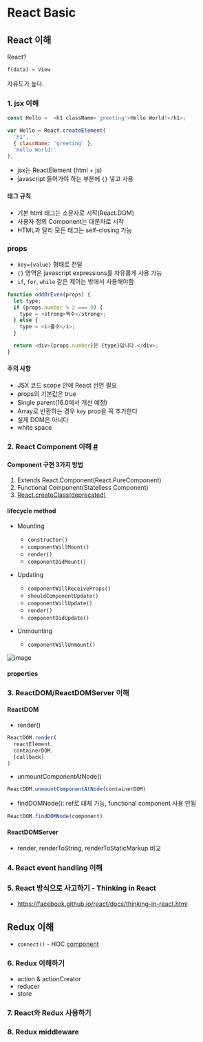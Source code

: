 # React Basic

## React 이해

React?

```js
f(data) = View
```

자유도가 높다.

### 1. jsx 이해

```js
const Hello =  <h1 className='greeting'>Hello World!</h1>;
```

```js
var Hello = React.createElement(
  'h1',
  { className: 'greeting' },
  'Hello World!'
);
```

- jsx는 ReactElement (html + js)
- javascript 들어가야 하는 부분에 `{}` 넣고 사용

#### 태그 규칙

- 기본 html 태그는 소문자로 시작(React.DOM)
- 사용자 정의 Component는 대문자로 시작
- HTML과 달리 모든 태그는 self-closing 가능

### props

- `key={value}` 형태로 전달
- `{}` 영역은 javascript expressions를 자유롭게 사용 가능
- `if`, `for`, `while` 같은 제어는 밖에서 사용해야함

```js
function oddOrEven(props) {
  let type;
  if (props.number % 2 === 0) {
    type = <strong>짝수</strong>;
  } else {
    type = <i>홀수</i>;
  }

  return <div>{props.number}은 {type}입니다.</div>;
}
```

#### 주의 사항

- JSX 코드 scope 안에 React 선언 필요
- props의 기본값은 true
- Single parent(16.0에서 개선 예정)
- Array로 반환하는 경우 `key` prop을 꼭 추가한다
- 실제 DOM은 아니다
- white space

### 2. React Component 이해 [#](https://facebook.github.io/react/docs/react-component.html#componentwillreceiveprops)

#### Component 구현 3가지 방법

1. Extends React.Component(React.PureComponent)
1. Functional Component(Stateliess Component)
1. [React.createClass(deprecated)](https://facebook.github.io/react/blog/#migrating-from-react.createclass)

#### lifecycle method

- Mounting
  - `constructor()`
  - `componentWillMount()`
  - `render()`
  - `componentDidMount()`

- Updating
  - `componentWillReceiveProps()`
  - `shouldComponentUpdate()`
  - `componentWillUpdate()`
  - `render()`
  - `componentDidUpdate()`

- Unmounting
  - `componentWillUnmount()`

![image](http://d2.naver.com/content/images/2017/03/helloworld-201702-React2-04-1.png)

#### properties

### 3. ReactDOM/ReactDOMServer 이해

#### ReactDOM

- render()

```js
ReactDOM.render(
  reactElement,
  containerDOM,
  [callback]
)
```

- unmountComponentAtNode()

```js
ReactDOM.unmountComponentAtNode(containerDOM)
```

- findDOMNode(): ref로 대체 가능, functional component 사용 안됨

```js
ReactDOM.findDOMNode(component)
```

#### ReactDOMServer

- render, renderToString, renderToStaticMarkup 비교

### 4. React event handling 이해

### 5. React 방식으로 사고하기 - Thinking in React

- https://facebook.github.io/react/docs/thinking-in-react.html

## Redux 이해

- `connect()` - HOC [component](https://github.com/reactjs/react-redux/blob/4d302257e3b361731f44b1f546e547ed578c8eec/src/components/connectAdvanced.js#L115)

### 6. Redux 이해하기

- action & actionCreator
- reducer
- store

### 7.  React와 Redux 사용하기

### 8. Redux middleware